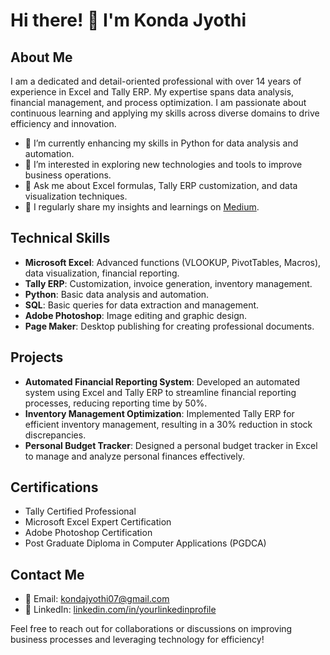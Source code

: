 # Hi there! 👋 I'm Konda Jyothi

## About Me
I am a dedicated and detail-oriented professional with over 14 years of experience in Excel and Tally ERP. My expertise spans data analysis, financial management, and process optimization. I am passionate about continuous learning and applying my skills across diverse domains to drive efficiency and innovation.

- 🔭 I’m currently enhancing my skills in Python for data analysis and automation.
- 🌱 I’m interested in exploring new technologies and tools to improve business operations.
- 💬 Ask me about Excel formulas, Tally ERP customization, and data visualization techniques.
- 📝 I regularly share my insights and learnings on [Medium](https://medium.com/@kondajyothi07).

## Technical Skills
- **Microsoft Excel**: Advanced functions (VLOOKUP, PivotTables, Macros), data visualization, financial reporting.
- **Tally ERP**: Customization, invoice generation, inventory management.
- **Python**: Basic data analysis and automation.
- **SQL**: Basic queries for data extraction and management.
- **Adobe Photoshop**: Image editing and graphic design.
- **Page Maker**: Desktop publishing for creating professional documents.

## Projects
- **Automated Financial Reporting System**: Developed an automated system using Excel and Tally ERP to streamline financial reporting processes, reducing reporting time by 50%.
- **Inventory Management Optimization**: Implemented Tally ERP for efficient inventory management, resulting in a 30% reduction in stock discrepancies.
- **Personal Budget Tracker**: Designed a personal budget tracker in Excel to manage and analyze personal finances effectively.

## Certifications
- Tally Certified Professional
- Microsoft Excel Expert Certification
- Adobe Photoshop Certification
- Post Graduate Diploma in Computer Applications (PGDCA)

## Contact Me
- 📧 Email: kondajyothi07@gmail.com
- 🔗 LinkedIn: [linkedin.com/in/yourlinkedinprofile](https://www.linkedin.com/in/konda-jyothi-933bba249/)

Feel free to reach out for collaborations or discussions on improving business processes and leveraging technology for efficiency!
